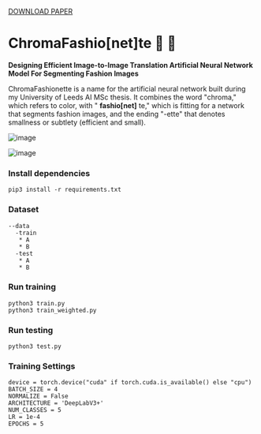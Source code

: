 [DOWNLOAD PAPER](https://github.com/aguzel/ChromaFashionette/blob/main/paper.pdf)

# ChromaFashio[net]te :dress: :brain:
**Designing Efficient Image-to-Image Translation Artificial Neural Network Model For Segmenting Fashion Images**

ChromaFashionette is a name for the artificial neural network built during my University of Leeds AI MSc thesis.
It combines the word "chroma," which refers to color, with " **fashio[net]** te," which is fitting for a network that segments fashion images, and the ending "-ette" that denotes smallness or subtlety (efficient and small).

![image](https://user-images.githubusercontent.com/46696280/216799057-8225705b-b6be-4854-bfc9-6a9b33ef9886.png)


![image](https://github.com/aguzel/ChromaFashionette/assets/46696280/5154c825-1834-470e-9ef9-9b40ae5e37fb)


### Install dependencies
```shell
pip3 install -r requirements.txt
```

### Dataset

```shell
--data
  -train
   * A
   * B
  -test
   * A
   * B
```

### Run training 
```shell
python3 train.py
python3 train_weighted.py
```

### Run testing
```shell
python3 test.py
```

### Training Settings

```shell
device = torch.device("cuda" if torch.cuda.is_available() else "cpu")
BATCH_SIZE = 4
NORMALIZE = False
ARCHITECTURE = 'DeepLabV3+'
NUM_CLASSES = 5 
LR = 1e-4
EPOCHS = 5
```

